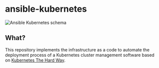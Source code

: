 # ansible-kubernetes

![Ansible Kubernetes schema](./docs/img/ansible-kubernetes-schema.png)

## What?

This repository implements the infrastructure as a code to automate the deployment process of a Kubernetes cluster management software based on [Kubernetes The Hard Way](https://github.com/kelseyhightower/kubernetes-the-hard-way).
